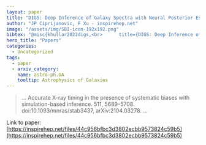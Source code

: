 ```yaml
---
layout: paper
title: "DIGS: Deep Inference of Galaxy Spectra with Neural Posterior Estimation"
author: "JP Ciprijanovic, F Xu - inspirehep.net"
image: "/assets/img/SBI-icon-192x192.png"
bibtex: "@misc{khullar2022digs,<br>      title={DIGS: Deep Inference of Galaxy Spectra with Neural Posterior Estimation}, <br>      author={Gourav Khullar and Brian Nord and Aleksandra Ciprijanovic and Jason Poh and Fei Xu},<br>      year={2022},<br>      eprint={2211.09126},<br>      archivePrefix={arXiv},<br>      primaryClass={astro-ph.GA}<br>}"
hero_title: "Papers"
categories:
  - Uncategorized
tags:
  - paper
  - arxiv_category:
    name: astro-ph.GA
    tooltip: Astrophysics of Galaxies
---
```

>… Accurate X-ray timing in the presence of systematic biases with simulation-based inference. 511, 5689–5708. doi:10.1093/mnras/stab3437, arXiv:2104.03278. …

Link to paper: [https://inspirehep.net/files/44c956bfbc3d3802ecbb9573824c59b5](https://inspirehep.net/files/44c956bfbc3d3802ecbb9573824c59b5)
